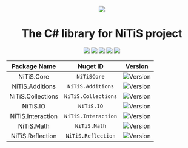 <p align="center">
  <img src="https://github.com/NickName73/NickName73/blob/main/Micros/nitis-core-logo.png?raw=true">
  <h1 align="center">
    The C# library for NiTiS project 
  </h1>
</p>
<p align="center">
  <a href="https://github.com/NickName73/NiTiSCore/graphs/contributors" alt="Contributors">
    <img src="https://img.shields.io/github/contributors/NickName73/NiTiSCore?style=for-the-badge" /></a>
  <a href="https://github.com/NickName73/NiTiSCore/pulse" alt="Activity">
    <img src="https://img.shields.io/github/commit-activity/m/NickName73/NiTiSCore?style=for-the-badge" /></a>
  <a href="https:\\nuget.org/packages/NiTiSCore" alt="Downloads">
    <img src="https://img.shields.io/nuget/dt/NiTiSCore?style=for-the-badge" /></a>
  <img src="https://img.shields.io/codacy/grade/aa9063c278db478e8e1a9ff3d37b8417?style=for-the-badge" />
  <img src="https://img.shields.io/coveralls/NiTiS-Dev/NiTiSCore/master.svg?style=for-the-badge" />
</p>

<div align="center">

|Package Name|Nuget ID|Version|
|:-:|:-:|:-:|
|NiTiS.Core|`NiTiSCore`|![Version](https://img.shields.io/nuget/vpre/NiTiSCore?label=%20&style=flat-square)|
|NiTiS.Additions|`NiTiS.Additions`|![Version](https://img.shields.io/nuget/vpre/NiTiS.Additions?label=%20&style=flat-square)|
|NiTiS.Collections|`NiTiS.Collections`|![Version](https://img.shields.io/nuget/vpre/NiTiS.Collections?label=%20&style=flat-square)|
|NiTiS.IO|`NiTiS.IO`|![Version](https://img.shields.io/nuget/vpre/NiTiS.IO?label=%20&style=flat-square)|
|NiTiS.Interaction|`NiTiS.Interaction`|![Version](https://img.shields.io/nuget/vpre/NiTiS.Interaction?label=%20&style=flat-square)|
|NiTiS.Math|`NiTiS.Math`|![Version](https://img.shields.io/nuget/vpre/NiTiS.Math?label=%20&style=flat-square)|
|NiTiS.Reflection|`NiTiS.Reflection`|![Version](https://img.shields.io/nuget/vpre/NiTiS.Reflection?label=%20&style=flat-square)|

</div>
